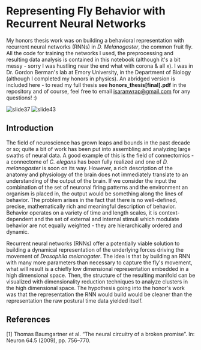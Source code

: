 
# Representing Fly Behavior with Recurrent Neural Networks 

My honors thesis work was on building a behavioral representation with recurrent neural networks (RNNs) in *D. Melanogaster*, the common fruit fly. 
All the code for training the networks I used, the preprocessing and resulting data analysis is contained in this notebook 
(although it's a bit messy - sorry I was hustling near the end what with corona & all x). I was in Dr. Gordon Berman's lab at Emory University,
in the Department of Biology (although I completed my honors in physics). An abridged version is included here - to read my full thesis see **honors_thesis[final].pdf** in the repository and of course, feel free to email isaranwrap@gmail.com for any questions! :) 

<p align=”center”>
  
![slide37](https://user-images.githubusercontent.com/30949122/90708986-06595400-e250-11ea-93e3-2da4f8970556.gif)
![slide43](https://user-images.githubusercontent.com/30949122/90708882-cabe8a00-e24f-11ea-92c9-230f56cf553d.gif)

</p>

## Introduction

The field of neuroscience has grown leaps and bounds in the past decade or so; 
quite a bit of work has been put into assembling and analyzing large swaths of neural data.
A good example of this is the field of connectomics - a connectome of *C. elegans* has been fully realized and one of *D. melanogaster* is soon on its way. However, a rich description of the anatomy and physiology of the brain does not immediately translate to an understanding of the output of the brain. If we consider the input the combination of the set of neuronal firing patterns and the environment an organism is placed in, the output would be something along the lines of behavior. The problem arises in the fact that there is no well-defined, precise, mathematically rich and meaningful description of behavior. Behavior operates on a variety of time and length scales, it is context-dependent and the set of external and internal stimuli which modulate behavior are not equally weighted - they are hierarchically ordered and dynamic. 

Recurrent neural networks (RNNs) offer a potentially viable solution to building a dynamical representation of the underlying forces driving the movement of *Drosophila melanogater*. The idea is that by building an RNN with many more parameters than necessary to capture the fly's movement, what will result is a chiefly low dimensional representation embedded in a high dimensional space. Then, the structure of the resulting manifold can be visualized with dimensionality reduction techniques to analyze clusters in the high dimensional space. The hypothesis going into the honor's work was that the representation the RNN would build would be cleaner than the representation the raw postural time data yielded itself.


## References
<a id = "1"> [1] </a>
Thomas Baumgartner et al. “The neural circuitry of a broken promise”.
In: Neuron 64.5 (2009), pp. 756–770.
